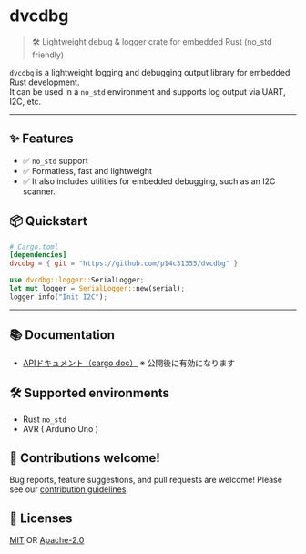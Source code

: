 # dvcdbg

> 🛠️ Lightweight debug & logger crate for embedded Rust (no_std friendly)

`dvcdbg` is a lightweight logging and debugging output library for embedded Rust development.  
It can be used in a `no_std` environment and supports log output via UART, I2C, etc.

---

## ✨ Features

- ✅ `no_std` support
- ✅ Formatless, fast and lightweight
- ✅ It also includes utilities for embedded debugging, such as an I2C scanner.

## 📦 Quickstart

```toml
# Cargo.toml
[dependencies]
dvcdbg = { git = "https://github.com/p14c31355/dvcdbg" }
```
```rust
use dvcdbg::logger::SerialLogger;
let mut logger = SerialLogger::new(serial);
logger.info("Init I2C");
```

---

## 📚 Documentation

* [APIドキュメント（cargo doc）](https://docs.rs/dvcdbg) ※ 公開後に有効になります

## 🛠️ Supported environments

* Rust `no_std`
* AVR ( Arduino Uno )

## 🤝 Contributions welcome!

Bug reports, feature suggestions, and pull requests are welcome! Please see our [contribution guidelines](CONTRIBUTING.md).

## 📄 Licenses

[MIT](LICENSE-MIT) OR [Apache-2.0](LICENSE-APACHE)
